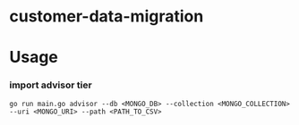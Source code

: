 # customer-data-migration

# Usage

### import advisor tier

`go run main.go advisor --db <MONGO_DB> --collection <MONGO_COLLECTION> --uri <MONGO_URI> --path <PATH_TO_CSV>`
